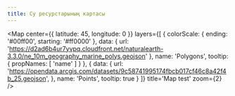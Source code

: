 ```yaml
---
title: Су ресурстарының картасы
---
```


<Map
  center={{
    latitude: 45,
    longitude: 0
  }}
  layers={[
    {
      colorScale: {
        ending: '#00ff00',
        starting: '#ff0000'
      },
      data: {
        url: 'https://d2ad6b4ur7yvpq.cloudfront.net/naturalearth-3.3.0/ne_10m_geography_marine_polys.geojson'
      },
      name: 'Polygons',
      tooltip: {
        propNames: [
          'name'
        ]
      }
    },
    {
      data: {
        url: 'https://opendata.arcgis.com/datasets/9c58741995174fbcb017cf46c8a42f4b_25.geojson',
      },
      name: 'Points',
      tooltip: true
    }
  ]}
  title='Map test'
  zoom={2}
/>
